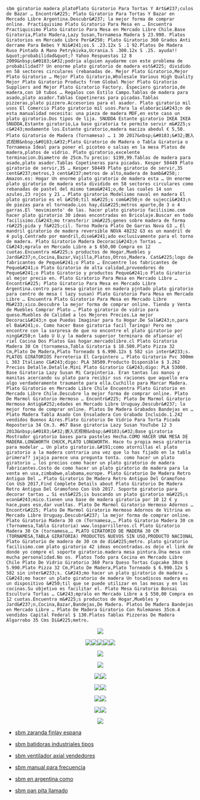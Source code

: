 
```
sbm giratorio madera platoPlato Giratorio Para Tortas Y Art&#237;culos de Bazar … Encontr&#225; Plato Giratorio Para Tortas Y Bazar en Mercado Libre Argentina.Descubr&#237; la mejor forma de comprar online. Practiquisimo Plato Giratorio Para Mesa en … Encuentra Practiquisimo Plato Giratorio Para Mesa en Mercado Libre Chile.Base Giratoria,Plato Madera,Lazy Susan,Tornamesa Madera $ 23.990. Platos Giratorios en Mercado Libre Per&#250; Plato Giratorio 360 Grados Anti derrame Para Bebes Y Ni&#241;os.S .23.12x S .1 92.Platos De Madera Ruso Pintado A Mano Petrykivka,Ucrania.S .300.12x S .25. ayuda!! &quot;probabilidad&quot;? Yahoo Respuestas 12 8 2009&nbsp;&#0183;&#32;podria alguien ayudarme con este problema de probabilidad?? Un enorme plato giratorio de madera est&#225; dividido en 58 sectores circulares (rebanadas de. Mejor Plato Giratorio,Mejor Plato Giratorio … Mejor Plato Giratorio,Wholesale Various High Quality Mejor Plato Giratorio Products from Global Mejor Plato Giratorio Suppliers and Mejor Plato Giratorio Factory. Especiero giratorio,de madera,con 10 tubos … Regalos con Estilo Campo.Tablas de madera para asado,plato asador.Tablas Copetineras para picadas.Tablas pizzeras,plato pizzero.Accesorios para el asador. Plato giratorio mil usos El Comercio Plato giratorio mil usos.Para la elaboraci&#243;n de esta manualidad necesita: una pieza de madera MDF,en este caso un plato giratorio.Dos tipos de lija. SNUDDA Estante giratorio IKEA IKEA SNUDDA,Estante giratorio,La base giratoria te permite servir m&#225;s c&#243;modamente los.Estante giratorio,madera maciza abedul € 5,50. Plato Giratorio de Madera (Tornamesa) … 1 30 2017&nbsp;&#0183;&#32;嵌入式视频&nbsp;&#0183;&#32;Plato Giratorio de Madera o Tabla Giratoria o Tornamesa Ideal para poner el picoteo o salsas en la mesa Platos de madera,platos de vidrio. Plato giratorio,excelente terminacion.Diametro de 25cm.Tu precio: $199,99.Tablas de madera para asado,plato asador.Tablas Copetineras para picadas. Kesper 50449 Plato giratorio de servir,35 … Kesper 50449 Plato giratorio de servir,35 cent&#237;metros,3 cent&#237;metros de alto,madera de bamb&#250;: Amazon.es: Hogar Un enorme plato giratorio de madera esta … Un enorme plato giratorio de madera esta dividido en 58 sectores circulares como rebanadas de pastel del mismo tama&#241;o,de las cuales 14 son azules,23 rojos y 21 … Plato giratorio Modelismo naval en madera El plato giratorio es el &#250;til m&#225;s com&#250;n de sujecci&#243;n de piezas para el torneado.Los hay,di&#225;metros aparte,de 3 o 4 garras.El 'movimiento' de las. hacer plato giratorio facilisimo.com hacer plato giratorio 30 ideas encontradas en Bricolaje.Buscar en todo facilisimo.C&#243;mo transferir im&#225;genes sobre madera de forma r&#225;pida y f&#225;cil. Torno Madera Plato De Garras Nova G3 … El mandril giratorio de madera reversible NOVA 48232 G3 es un mandril de 4 pulg.Centrado por mandril,dise&#241;ado exclusivamente para el torno de madera. Plato Giratorio Madera Decoraci&#243;n Tortas … C&#243;mpralo en Mercado Libre a $ 650,00 Compra en 12 cuotas.Encuentra m&#225;s productos de Hogar,Muebles y Jard&#237;n,Cocina,Bazar,Vajilla,Platos,Otros,Madera. Cat&#225;logo de fabricantes de Peque&#241;o Plato … Encuentre los fabricantes de Peque&#241;o Plato Giratorio de alta calidad,proveedores de Peque&#241;o Plato Giratorio y productos Peque&#241;o Plato Giratorio al mejor precio en. Plato Giratorio Para Mesa en Mercado Libre … Encontr&#225; Plato Giratorio Para Mesa en Mercado Libre Argentina.centro para mesa giratorio en madera pjntado plato giratorio para centro de mesa ( lazy susan) Plato Giratorio Para Mesa en Mercado Libre … Encuentra Plato Giratorio Para Mesa en Mercado Libre M&#233;xico.Descubre la mejor forma de comprar online. Tienda y Venta de Muebles Comprar Plato … Plato giratorio de vidrio para queso.Muebles de Calidad a los Mejores Precios.La mejor Decoraci&#243;n que Puedas Imaginar para tu Hogar.De Sal&#243;n,para el Ba&#241;o. Como hacer Base giratoria facil Taringa! Pero me encontre con la sorpresa de que no encontre el plato giratorio por ning&#250;n lado U U.y la madera superior terminara de afiansar el riel Cocina Dos Platos Gas hogar.mercadolibre.cl Plato Giratorio Madera 30 Cm (tornamesa,Tabla Giratoria $ 18.500.Plato Pizza 32 Cm,Plato De Madera,Plato Torneado $ 6.990.12x $ 582 sin inter&#233;s. PLATOS GIRATORIOS Ferreteria El Carpintero … Plato Giratorio Pvc 300mm L 383 Italiano C&#243;digo: PLA 38500.Producto Disponible $ 3.262 Precios Detalle.Detalle.Mini Plato Giratorio C&#243;digo: PLA 53000. Base Giratoria Lazy Susan Mi Carpinteria. Eran tantas las manos y manitas acercando su plato para recibir sus raciones que aquello era algo verdaderamente traumante para ella.Cuchillo para Marcar Madera. Plato Giratorio en Mercado Libre Chile Encuentra Plato Giratorio en Mercado Libre Chile.Descubre la mejor forma de comprar online. Plato De Marmol Giratorio Hermoso … Encontr&#225; Plato De Marmol Giratorio Hermoso Antig&#252;edades en Mercado Libre Uruguay.Descubr&#237; la mejor forma de comprar online. Platos De Madera Grabados Bandejas en … Plato Madera Tabla Asado Con Ensaladera Con Grabado Incluido.1.242 vendidos Buenos Aires.Plato Giratorio De Vidrio Para Torta Picada Reposteria 34 Cm.3. #67 Base giratoria Lazy Susan YouTube 12 3 2013&nbsp;&#0183;&#32;嵌入式视频&nbsp;&#0183;&#32;Base giratoria Mostrador giratorio bases para pasteles Hecha.COMO HACER UNA MESA DE MADERA.LONGWORTH CHUCK,PLATO LONGWORTH. Hace tu propia mesa giratoria para modelar … Un plato giratorio.&#191;como atornillas el plato giratorio a la madera contraria una vez que lo has fijado en la tabla primera?? jajaja parece una pregunta tonta. como hacer un plato giratorio … los precios como hacer un plato giratorio de madera fabricantes.Costo de como hacer un plato giratorio de madera para la venta en usa,zimbabwe,alabama,europe. Plato Giratorio De Madera Retro Antiguo Del … Plato Giratorio De Madera Retro Antiguo Del Gramofono Con Usb 2017,Find Complete Details about Plato Giratorio De Madera Retro Antiguo Del Gramofono Con Usb 2017. Soporte giratorio para decorar tartas … Si est&#225;is buscando un plato giratorio m&#225;s econ&#243;mico.tienen una base de madera giratoria por 10 12 € y hace,pues eso,dar vueltas. Plato De Marmol Giratorio Hermoso Adornos … Encontr&#225; Plato De Marmol Giratorio Hermoso Adornos de Vitrina en Mercado Libre Uruguay.Descubr&#237; la mejor forma de comprar online. Plato Giratorio Madera 30 cm (Tornamesa,… Plato Giratorio Madera 30 cm (Tornamesa,Tabla Giratoria) www.losparrilleros.cl Plato Giratorio Madera 30 Cm (tornamesa,… PLATO GIRATORIO DE MADERA 30 CM (TORNAMESA,TABLA GIRATORIA) PRODUCTOS NUEVOS SIN USO,PRODUCTO NACIONAL Plato Giratorio de madera de 30 cm de di&#225;metro. plato giratorio facilisimo.com plato giratorio 42 ideas encontradas.os dejo el link de donde yo compre el soporte giratorio.madera mesa pintura.Una mesa con mucha personalidad.No os. Platos Todo para Cocina en Mercado Libre Chile Plato De Vidrio Giratorio 360 Para Queso Tortas Cupcake 30cm $ 5.990.Plato Pizza 32 Cm,Plato De Madera,Plato Torneado $ 6.990.12x $ 582 sin inter&#233;s. C&#243;mo hacer un plato giratorio de madera … C&#243;mo hacer un plato giratorio de madera Un tocadiscos madera es un dispositivo &#250;til que se puede utilizar en las mesas y en las cocinas.Su objetivo es facilitar el. Plato Mesa Giratorio Bonsai Escultura Tortas … C&#243;mpralo en Mercado Libre a $ 550,00 Compra en 12 cuotas.Encuentra m&#225;s productos de Hogar,Muebles y Jard&#237;n,Cocina,Bazar,Bandejas,De Madera. Platos De Madera Bandejas en Mercado Libre … Plato De Madera Giratorio Con Rulemanes 35cm.4 vendidos Capital Federal $ 130.Platos Tablas Pizzeras De Madera Algarrobo 35 Cms Di&#225;metro. 
```

<div align="center">

<a href="https://es-crusher.shibang-china.com/github&k=sbm+giratorio+madera+plato"><img src="https://static.shibang-china.com/es/crusher/logo.jpg"></a>

<a href="https://es-crusher.shibang-china.com/github&k=sbm+giratorio+madera+plato"><img src="https://static.shibang-china.com/es/crusher/index.jpg"></a><a href="https://es-crusher.shibang-china.com/material.htmlgithub&k=sbm+giratorio+madera+plato"><img src="https://static.shibang-china.com/es/crusher/material.jpg"></a><a href="https://es-crusher.shibang-china.com/application.htmlgithub&k=sbm+giratorio+madera+plato"><img src="https://static.shibang-china.com/es/crusher/application.jpg"></a><a href="https://es-crusher.shibang-china.com/aboutus.htmlgithub&k=sbm+giratorio+madera+plato"><img src="https://static.shibang-china.com/es/crusher/aboutus.jpg"></a><a href="https://es-crusher.shibang-china.com/contact.htmlgithub&k=sbm+giratorio+madera+plato"><img src="https://static.shibang-china.com/es/crusher/contact.jpg"></a>

<a href="https://es-crusher.shibang-china.com/github&k=sbm+giratorio+madera+plato"><img src="https://static.shibang-china.com/es/crusher/banner.jpg"></a>

<a href="https://swt.shibang-china.com/github&k=sbm+giratorio+madera+plato"><img src="https://static.shibang-china.com/es/crusher/text.jpg"></a>

<a href="https://swt.shibang-china.com/github&k=sbm+giratorio+madera+plato"><img src="https://static.shibang-china.com/es/crusher/chat.jpg"></a><a href="https://es-crusher.shibang-china.com/contact.htmlgithub&k=sbm+giratorio+madera+plato"><img src="https://static.shibang-china.com/es/crusher/message.jpg"></a>

<a href="https://es-crusher.shibang-china.com/products/pe.htmlgithub&k=sbm+giratorio+madera+plato"><img src="https://static.shibang-china.com/es/crusher/pe.jpg"></a><a href="https://es-crusher.shibang-china.com/products/pf.htmlgithub&k=sbm+giratorio+madera+plato"><img src="https://static.shibang-china.com/es/crusher/pf.jpg"></a>

<a href="https://es-crusher.shibang-china.com/products/hpt.htmlgithub&k=sbm+giratorio+madera+plato"><img src="https://static.shibang-china.com/es/crusher/hpt.jpg"></a><a href="https://es-crusher.shibang-china.com/products/vsi.htmlgithub&k=sbm+giratorio+madera+plato"><img src="https://static.shibang-china.com/es/crusher/vsi.jpg"></a>

<a href="https://es-crusher.shibang-china.com/products/klv.htmlgithub&k=sbm+giratorio+madera+plato"><img src="https://static.shibang-china.com/es/crusher/klv.jpg"></a><a href="https://es-crusher.shibang-china.com/products/portable.htmlgithub&k=sbm+giratorio+madera+plato"><img src="https://static.shibang-china.com/es/crusher/portable.jpg"></a>

<a href="https://swt.shibang-china.com/github&k=sbm+giratorio+madera+plato"><img src="https://static.shibang-china.com/es/crusher/case.jpg"></a>

</div>


* [sbm zaranda finlay espana](sbm%20zaranda%20finlay%20espana.md)

* [sbm batidoras industriales tipos](sbm%20batidoras%20industriales%20tipos.md)

* [sbm ventilador axial vendedores](sbm%20ventilador%20axial%20vendedores.md)

* [sbm manual para frecuencia](sbm%20manual%20para%20frecuencia.md)

* [sbm en argentina como](sbm%20en%20argentina%20como.md)

* [sbm pan pita llamado](sbm%20pan%20pita%20llamado.md)
